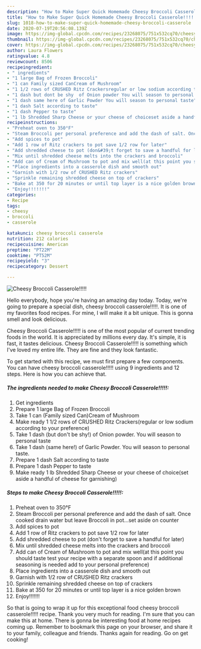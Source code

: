```yaml
---
description: "How to Make Super Quick Homemade Cheesy Broccoli Casserole!!!!!"
title: "How to Make Super Quick Homemade Cheesy Broccoli Casserole!!!!!"
slug: 1018-how-to-make-super-quick-homemade-cheesy-broccoli-casserole
date: 2020-07-19T20:56:08.139Z
image: https://img-global.cpcdn.com/recipes/23268075/751x532cq70/cheesy-broccoli-casserole-recipe-main-photo.jpg
thumbnail: https://img-global.cpcdn.com/recipes/23268075/751x532cq70/cheesy-broccoli-casserole-recipe-main-photo.jpg
cover: https://img-global.cpcdn.com/recipes/23268075/751x532cq70/cheesy-broccoli-casserole-recipe-main-photo.jpg
author: Laura Flowers
ratingvalue: 4.8
reviewcount: 8506
recipeingredient:
- " ingredients"
- "1 large Bag of Frozen Broccoli"
- "1 can Family sized CanCream of Mushroom"
- "1 1/2 rows of CRUSHED Ritz Crackersregular or low sodium according to your preference"
- "1 dash but dont be shy  of Onion powder You will season to personal taste"
- "1 dash same here of Garlic Powder You will season to personal taste"
- "1 dash Salt according to taste"
- "1 dash Pepper to taste"
- "1 lb Shredded Sharp Cheese or your cheese of choiceset aside a handful of cheese for garnishing"
recipeinstructions:
- "Preheat oven to 350°F"
- "Steam Broccoli per personal preference and add the dash of salt. Once cooked drain water but leave Broccoli in pot...set aside on counter"
- "Add spices to pot"
- "Add 1 row of Ritz crackers to pot save 1/2 row for later"
- "Add shredded cheese to pot (don&#39;t forget to save a handful for later)"
- "Mix until shredded cheese melts into the crackers and broccoli"
- "Add can of Cream of Mushroom to pot and mix well(at this point you should taste test your recipe with a separate spoon and if additional seasoning is needed add to your personal preference)"
- "Place ingredients into a casserole dish and smooth out"
- "Garnish with 1/2 row of CRUSHED Ritz crackers"
- "Sprinkle remaining shredded cheese on top of crackers"
- "Bake at 350 for 20 minutes or until top layer is a nice golden brown"
- "Enjoy!!!!!!!"
categories:
- Recipe
tags:
- cheesy
- broccoli
- casserole

katakunci: cheesy broccoli casserole 
nutrition: 212 calories
recipecuisine: American
preptime: "PT22M"
cooktime: "PT52M"
recipeyield: "3"
recipecategory: Dessert

---
```



![Cheesy Broccoli Casserole!!!!!](https://img-global.cpcdn.com/recipes/23268075/751x532cq70/cheesy-broccoli-casserole-recipe-main-photo.jpg)

Hello everybody, hope you're having an amazing day today. Today, we're going to prepare a special dish, cheesy broccoli casserole!!!!!. It is one of my favorites food recipes. For mine, I will make it a bit unique. This is gonna smell and look delicious.



Cheesy Broccoli Casserole!!!!! is one of the most popular of current trending foods in the world. It is appreciated by millions every day. It's simple, it is fast, it tastes delicious. Cheesy Broccoli Casserole!!!!! is something which I've loved my entire life. They are fine and they look fantastic.


To get started with this recipe, we must first prepare a few components. You can have cheesy broccoli casserole!!!!! using 9 ingredients and 12 steps. Here is how you can achieve that.

<!--inarticleads1-->

##### The ingredients needed to make Cheesy Broccoli Casserole!!!!!:

1. Get  ingredients
1. Prepare 1 large Bag of Frozen Broccoli
1. Take 1 can (Family sized Can)Cream of Mushroom
1. Make ready 1 1/2 rows of CRUSHED Ritz Crackers(regular or low sodium according to your preference)
1. Take 1 dash (but don&#39;t be shy!)  of Onion powder. You will season to personal taste
1. Take 1 dash (same here!) of Garlic Powder. You will season to personal taste.
1. Prepare 1 dash Salt according to taste
1. Prepare 1 dash Pepper to taste
1. Make ready 1 lb Shredded Sharp Cheese or your cheese of choice(set aside a handful of cheese for garnishing)




<!--inarticleads2-->

##### Steps to make Cheesy Broccoli Casserole!!!!!:

1. Preheat oven to 350°F
1. Steam Broccoli per personal preference and add the dash of salt. Once cooked drain water but leave Broccoli in pot...set aside on counter
1. Add spices to pot
1. Add 1 row of Ritz crackers to pot save 1/2 row for later
1. Add shredded cheese to pot (don&#39;t forget to save a handful for later)
1. Mix until shredded cheese melts into the crackers and broccoli
1. Add can of Cream of Mushroom to pot and mix well(at this point you should taste test your recipe with a separate spoon and if additional seasoning is needed add to your personal preference)
1. Place ingredients into a casserole dish and smooth out
1. Garnish with 1/2 row of CRUSHED Ritz crackers
1. Sprinkle remaining shredded cheese on top of crackers
1. Bake at 350 for 20 minutes or until top layer is a nice golden brown
1. Enjoy!!!!!!!




So that is going to wrap it up for this exceptional food cheesy broccoli casserole!!!!! recipe. Thank you very much for reading. I'm sure that you can make this at home. There is gonna be interesting food at home recipes coming up. Remember to bookmark this page on your browser, and share it to your family, colleague and friends. Thanks again for reading. Go on get cooking!
